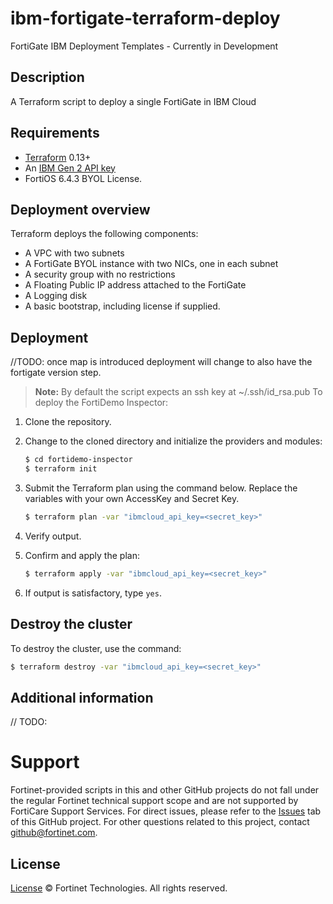 # ibm-fortigate-terraform-deploy

FortiGate IBM Deployment Templates - Currently in Development

## Description

A Terraform script to deploy a single FortiGate in IBM Cloud

## Requirements

-   [Terraform](https://learn.hashicorp.com/terraform/getting-started/install.html) 0.13+
-   An [IBM Gen 2 API key](https://cloud.ibm.com/docs/terraform?topic=terraform-provider-reference)
-   FortiOS 6.4.3 BYOL License.

## Deployment overview

Terraform deploys the following components:

-   A VPC with two subnets
-   A FortiGate BYOL instance with two NICs, one in each subnet
-   A security group with no restrictions
-   A Floating Public IP address attached to the FortiGate
-   A Logging disk
-   A basic bootstrap, including license if supplied.

## Deployment

//TODO: once map is introduced deployment will change to also have the fortigate version step.

> **Note:** By default the script expects an ssh key at ~/.ssh/id_rsa.pub
> To deploy the FortiDemo Inspector:

1. Clone the repository.
2. Change to the cloned directory and initialize the providers and modules:

    ```sh
    $ cd fortidemo-inspector
    $ terraform init
    ```

3. Submit the Terraform plan using the command below. Replace the variables with your own AccessKey and Secret Key.

    ```sh
    $ terraform plan -var "ibmcloud_api_key=<secret_key>"
    ```

4. Verify output.
5. Confirm and apply the plan:

    ```sh
    $ terraform apply -var "ibmcloud_api_key=<secret_key>"
    ```

6. If output is satisfactory, type `yes`.

## Destroy the cluster

To destroy the cluster, use the command:

```sh
$ terraform destroy -var "ibmcloud_api_key=<secret_key>"
```

## Additional information

// TODO:

# Support

Fortinet-provided scripts in this and other GitHub projects do not fall under the regular Fortinet technical support scope and are not supported by FortiCare Support Services.
For direct issues, please refer to the [Issues](https://github.com/fortinet/ibm-fortigate-terraform-deploy/issues) tab of this GitHub project.
For other questions related to this project, contact [github@fortinet.com](mailto:github@fortinet.com).

## License

[License](https://github.com/fortinet/ibm-fortigate-terraform-deploy/blob/main/LICENSE) © Fortinet Technologies. All rights reserved.
